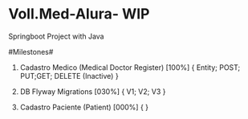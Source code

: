 # Voll.Med-Alura- WIP
Springboot Project with Java

#Milestones#

1. Cadastro Medico (Medical Doctor Register) [100%] { Entity; POST; PUT;GET; DELETE (Inactive) }
 
2. DB Flyway Migrations [030%] { V1; V2; V3 }

3. Cadastro Paciente (Patient) [000%] {  }
                                                
